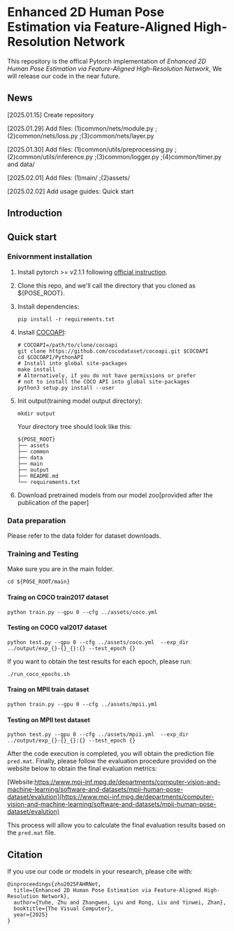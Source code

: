 # Enhanced 2D Human Pose Estimation via Feature-Aligned High-Resolution Network

This repository is the offical Pytorch implementation of _Enhanced 2D Human Pose Estimation via Feature-Aligned High-Resolution Network_, We will release our code in the near future.
## News
[2025.01.15] Create repository

[2025.01.29] Add files: (1)common/nets/module.py ;(2)common/nets/loss.py ;(3)common/nets/layer.py

[2025.01.30] Add files: (1)common/utils/preprocessing.py ;(2)common/utils/inference.py ;(3)common/logger.py ;(4)common/timer.py and data/

[2025.02.01] Add files: (1)main/ ;(2)assets/

[2025.02.02] Add usage guides: Quick start

## Introduction


## Quick start

### Enivornment installation
1. Install pytorch >= v2.1.1 following [official instruction](https://pytorch.org/).

2. Clone this repo, and we'll call the directory that you cloned as ${POSE_ROOT}.

3. Install dependencies:
   ```
   pip install -r requirements.txt
   ```
4. Install [COCOAPI](https://github.com/cocodataset/cocoapi):
   ```
   # COCOAPI=/path/to/clone/cocoapi
   git clone https://github.com/cocodataset/cocoapi.git $COCOAPI
   cd $COCOAPI/PythonAPI
   # Install into global site-packages
   make install
   # Alternatively, if you do not have permissions or prefer
   # not to install the COCO API into global site-packages
   python3 setup.py install --user
   ```
5. Init output(training model output directory):
   
   ```
   mkdir output
   ```
   Your directory tree should look like this:

   ```
   ${POSE_ROOT}
   ├── assets
   ├── common
   ├── data
   ├── main
   ├── output
   ├── README.md
   └── requirements.txt
   ```
6. Download pretrained models from our model zoo[provided after the publication of the paper]

### Data preparation

Please refer to the data folder for dataset downloads.

### Training and Testing
Make sure you are in the main folder.

```
cd ${POSE_ROOT/main}
```

#### Traing on COCO train2017 dataset
```
python train.py --gpu 0 --cfg ../assets/coco.yml 
```

#### Testing on COCO val2017 dataset
```
python test.py --gpu 0 --cfg ../assets/coco.yml  --exp_dir ../output/exp_{}-{}_{}:{} --test_epoch {}
```

If you want to obtain the test results for each epoch, please run:
```
./run_coco_epochs.sh
```

#### Traing on MPII train dataset
```
python train.py --gpu 0 --cfg ../assets/mpii.yml 
```

#### Testing on MPII test dataset
```
python test.py --gpu 0 --cfg ../assets/mpii.yml  --exp_dir ../output/exp_{}-{}_{}:{} --test_epoch {}
```

After the code execution is completed, you will obtain the prediction file `pred.mat`. Finally, please follow the evaluation procedure provided on the website below to obtain the final evaluation metrics:

[Website:https://www.mpi-inf.mpg.de/departments/computer-vision-and-machine-learning/software-and-datasets/mpii-human-pose-dataset/evalution](https://www.mpi-inf.mpg.de/departments/computer-vision-and-machine-learning/software-and-datasets/mpii-human-pose-dataset/evalution)

This process will allow you to calculate the final evaluation results based on the `pred.mat` file.




## Citation
If you use our code or models in your research, please cite with:
```
@inproceedings{zhu2025FAHRNet,
  title={Enhanced 2D Human Pose Estimation via Feature-Aligned High-Resolution Network},
  author={Yuhe, Zhu and Zhangwen, Lyu and Rong, Liu and Yinwei, Zhan},
  booktitle={The Visual Computer},
  year={2025}
}
```





